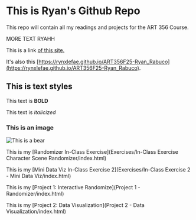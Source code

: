 # This is Ryan's Github Repo

This repo will contain all my readings and projects for the ART 356 Course.

MORE TEXT RYAHH

This is a link [of this site.](https://rynxlefae.github.io/ART356F25-Ryan_Rabuco)

It's also this [https://rynxlefae.github.io/ART356F25-Ryan_Rabuco](https://rynxlefae.github.io/ART356F25-Ryan_Rabuco).



## This is text styles

This text is **BOLD**

This text is *italicized*


### This is an image

![This is a bear](https://m.media-amazon.com/images/I/71F+Wog+n4L._UF350,350_QL80_.jpg)

This is my [Randomizer In-Class Exercise](Exercises/In-Class Exercise Character Scene Randomizer/index.html) 

This is my [Mini Data Viz In-Class Exercise 2](Exercises/In-Class Exercise 2 - Mini Data Viz/index.html) 

This is my [Project 1: Interactive Randomize](Project 1 - Randomizer/index.html)

This is my [Project 2: Data Visualization](Project 2 - Data Visualization/index.html)
